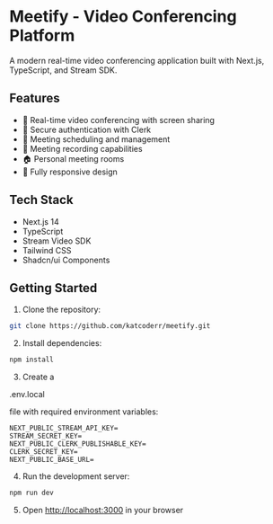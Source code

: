 # Meetify - Video Conferencing Platform

A modern real-time video conferencing application built with Next.js, TypeScript, and Stream SDK.

## Features

- 🎥 Real-time video conferencing with screen sharing
- 🔐 Secure authentication with Clerk
- 📅 Meeting scheduling and management
- 💾 Meeting recording capabilities
- 🏠 Personal meeting rooms
- 📱 Fully responsive design

## Tech Stack

- Next.js 14
- TypeScript
- Stream Video SDK
- Tailwind CSS
- Shadcn/ui Components

## Getting Started

1. Clone the repository:
```bash
git clone https://github.com/katcoderr/meetify.git
```

2. Install dependencies:
```bash 
npm install
```

3. Create a 

.env.local

 file with required environment variables:
```
NEXT_PUBLIC_STREAM_API_KEY=
STREAM_SECRET_KEY=
NEXT_PUBLIC_CLERK_PUBLISHABLE_KEY=
CLERK_SECRET_KEY=
NEXT_PUBLIC_BASE_URL=
```

4. Run the development server:
```bash
npm run dev
```

5. Open [http://localhost:3000](http://localhost:3000) in your browser


```